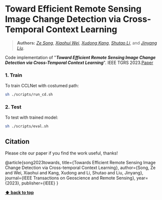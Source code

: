 # Toward Efficient Remote Sensing Image Change Detection via Cross-Temporal Context Learning
> **Authors:** 
> [*Ze Song*](https://scholar.google.com/citations?user=uatSii8AAAAJ&hl=zh-CN&oi=sra),
> [*Xiaohui Wei*](https://scholar.google.co.il/citations?user=Uq50h3gAAAAJ&hl=zh-CN),
> [*Xudong Kang*](https://scholar.google.com/citations?user=5XOeLZYAAAAJ&hl=en),
> [*Shutao Li*](https://scholar.google.com/citations?user=PlBq8n8AAAAJ&hl=en),
> and [*Jinyang Liu*](https://scholar.google.de/citations?user=PxUXOdsAAAAJ&hl=zh-CN&oi=ao).


Code implementation of "_**Toward Efficient Remote Sensing Image Change Detection via Cross-Temporal Context Learning**_".  IEEE TGRS 2023.[Paper](https://ieeexplore.ieee.org/abstract/document/10138342)


### 1. Train

To train CCLNet with costumed path:

```bash
sh ./scripts/run_cd.sh
```
### 2. Test

To test with trained model:

```bash
sh ./scripts/eval.sh
```



## Citation

Please cite our paper if you find the work useful, thanks!


  @article{song2023towards,
    title={Towards Efficient Remote Sensing Image Change Detection via Cross-temporal Context Learning},
    author={Song, Ze and Wei, Xiaohui and Kang, Xudong and Li, Shutao and Liu, Jinyang},
    journal={IEEE Transactions on Geoscience and Remote Sensing},
    year={2023},
    publisher={IEEE}
  }
	

**[⬆ back to top](#1-preface)**
